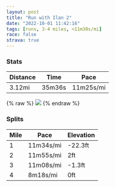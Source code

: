 ```yaml
---
layout: post
title: "Run with Ilan 2"
date: "2022-10-01 11:42:16"
tags: [runs, 3-4 miles, <11m30s/mi]
race: false
strava: true
---
```


### Stats

| Distance | Time | Pace |
|----------|------|------|
|3.12mi|35m36s|11m25s/mi|

{% raw %}
<img src='https://maps.googleapis.com/maps/api/staticmap?maptype=roadmap&path=enc:ogwwFztsbMELBJELIHQf@IFQ`@IRKv@f@`@FJRh@`@rAXb@LHIfAUh@m@Zk@DU\K^PFf@h@pAf@Z\?Vt@V@DCr@Mn@a@|@On@KH[jAMZ[lACb@BPAXHVQ\a@bBM\I`@?BDD~EfDhF|Cr@l@|@b@`@NZVNX`@\`@Lz@LnA^`@HpBr@jA\RHVFb@FdDIr@Bj@J\V\NRFFAt@i@d@Cz@HBKD]Cu@No@VM\@TCJ@PQF?Z@p@G`@Df@EXGb@?l@@RHb@Dr@Vn@DjCm@f@@hBv@RVRd@Z`@ZPf@Dz@Kv@QX@n@ELZvAfAb@T`Cl@f@Hb@@VD`@Bp@L`@Nz@j@`@P^Jb@P|@PHLFDVC\FbBFb@Fp@BfDDnAHjCJdAHRA^@lA?lCRf@?v@H`@?XDjBL\ChAB^AXBx@JvADnBDdAAhBHn@@b@D`@GV?F@LCXD^?b@Hp@A`@@^VdAR`DL~BDrBZn@NpBRl@@X?p@DnATxAPbAPrAPb@Ll@JdD`@`BJ\H`@\lAR&key=AIzaSyC1MId7bFpkLXNAaYhBSTb8jLyiSqzbDtM&size=800x800&markers=color:yellow|label:S|40.75656,-73.99774&markers=color:green|label:F|40.720350000000025,-74.01287999999995'>
{% endraw %}

### Splits

| Mile | Pace | Elevation |
|------|------|-----------|
|1|11m34s/mi|-22.3ft|
|2|11m55s/mi|2ft|
|3|11m08s/mi|-1.3ft|
|4|8m18s/mi|0ft|
